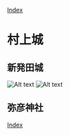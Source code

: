[Index](../index.md)
# 村上城

## 新発田城
![Alt text](PXL_20230624_024832152.MP.jpg)
![Alt text](PXL_20230624_025026466.jpg)

## 弥彦神社

[Index](../index.md)